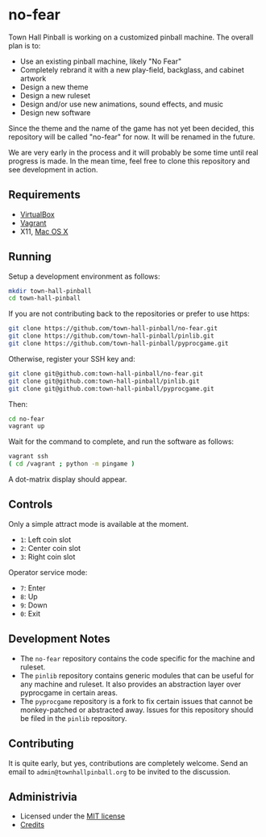 # no-fear

Town Hall Pinball is working on a customized pinball machine. The
overall plan is to:

* Use an existing pinball machine, likely "No Fear"
* Completely rebrand it with a new play-field, backglass, and cabinet
  artwork
* Design a new theme
* Design a new ruleset
* Design and/or use new animations, sound effects, and music
* Design new software

Since the theme and the name of the game has not yet been decided,
this repository will be called "no-fear" for now. It will be renamed
in the future.

We are very early in the process and it will probably be some time
until real progress is made. In the mean time, feel free to clone
this repository and see development in action.

## Requirements

* [VirtualBox](https://www.virtualbox.org/)
* [Vagrant](https://www.vagrantup.com/)
* X11, [Mac OS X](http://xquartz.macosforge.org/trac/wiki)

## Running

Setup a development environment as follows:

```bash
mkdir town-hall-pinball
cd town-hall-pinball
```

If you are not contributing back to the repositories or prefer to use https:
```bash
git clone https://github.com/town-hall-pinball/no-fear.git
git clone https://github.com/town-hall-pinball/pinlib.git
git clone https://github.com/town-hall-pinball/pyprocgame.git
```

Otherwise, register your SSH key and:
```bash 
git clone git@github.com:town-hall-pinball/no-fear.git
git clone git@github.com:town-hall-pinball/pinlib.git
git clone git@github.com:town-hall-pinball/pyprocgame.git
```

Then:
``` bash
cd no-fear
vagrant up
```

Wait for the command to complete, and run the software as follows:

```bash
vagrant ssh
( cd /vagrant ; python -m pingame )
```

A dot-matrix display should appear.

## Controls

Only a simple attract mode is available at the moment.

* ``1``: Left coin slot
* ``2``: Center coin slot
* ``3``: Right coin slot

Operator service mode:

* ``7``: Enter
* ``8``: Up
* ``9``: Down
* ``0``: Exit

## Development Notes

* The ``no-fear`` repository contains the code specific for the
machine and ruleset.
* The ``pinlib`` repository contains generic modules that can
be useful for any machine and ruleset. It also provides an
abstraction layer over pyprocgame in certain areas.
* The ``pyprocgame`` repository is a fork to fix certain issues
that cannot be monkey-patched or abstracted away. Issues for this
repository should be filed in the ``pinlib`` repository.

## Contributing

It is quite early, but yes, contributions are completely welcome.
Send an email to `admin@townhallpinball.org` to be invited
to the discussion.

## Administrivia

* Licensed under the [MIT license](LICENSE.md)
* [Credits](CREDITS.md)
